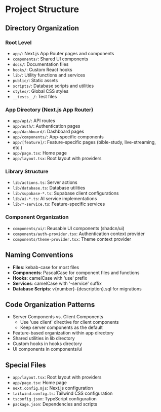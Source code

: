 # Project Structure

## Directory Organization

### Root Level
- `app/`: Next.js App Router pages and components
- `components/`: Shared UI components
- `docs/`: Documentation files
- `hooks/`: Custom React hooks
- `lib/`: Utility functions and services
- `public/`: Static assets
- `scripts/`: Database scripts and utilities
- `styles/`: Global CSS styles
- `__tests__/`: Test files

### App Directory (Next.js App Router)
- `app/api/`: API routes
- `app/auth/`: Authentication pages
- `app/dashboard/`: Dashboard pages
- `app/components/`: App-specific components
- `app/[feature]/`: Feature-specific pages (bible-study, live-streaming, etc.)
- `app/page.tsx`: Home page
- `app/layout.tsx`: Root layout with providers

### Library Structure
- `lib/actions.ts`: Server actions
- `lib/database.ts`: Database utilities
- `lib/supabase-*.ts`: Supabase client configurations
- `lib/ai-*.ts`: AI service implementations
- `lib/*-service.ts`: Feature-specific services

### Component Organization
- `components/ui/`: Reusable UI components (shadcn/ui)
- `components/auth-provider.tsx`: Authentication context provider
- `components/theme-provider.tsx`: Theme context provider

## Naming Conventions
- **Files**: kebab-case for most files
- **Components**: PascalCase for component files and functions
- **Hooks**: camelCase with 'use' prefix
- **Services**: camelCase with '-service' suffix
- **Database Scripts**: v{number}-{description}.sql for migrations

## Code Organization Patterns
- Server Components vs. Client Components
  - Use 'use client' directive for client components
  - Keep server components as the default
- Feature-based organization within app directory
- Shared utilities in lib directory
- Custom hooks in hooks directory
- UI components in components/ui

## Special Files
- `app/layout.tsx`: Root layout with providers
- `app/page.tsx`: Home page
- `next.config.mjs`: Next.js configuration
- `tailwind.config.ts`: Tailwind CSS configuration
- `tsconfig.json`: TypeScript configuration
- `package.json`: Dependencies and scripts